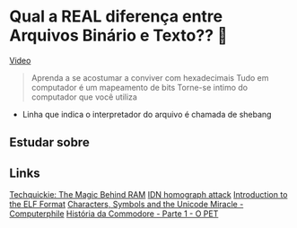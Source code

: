 # Qual a REAL diferença entre Arquivos Binário e Texto?? 🤔

[Video](https://www.youtube.com/watch?v=oSCVb4Ts-G4)

> Aprenda a se acostumar a conviver com hexadecimais
> Tudo em computador é um mapeamento de bits
> Torne-se intimo do computador que você utiliza

- Linha que indica o interpretador do arquivo é chamada de shebang

## Estudar sobre


## Links

[Techquickie: The Magic Behind RAM](https://www.youtube.com/watch?v=UKTc9toqgU0)
[IDN homograph attack](https://en.wikipedia.org/wiki/IDN_homograph_attack)
[Introduction to the ELF Format](http://blog.k3170makan.com/2018/09/introduction-to-elf-format-elf-header.html)
[Characters, Symbols and the Unicode Miracle - Computerphile](https://www.youtube.com/watch?v=MijmeoH9LT4)
[História da Commodore - Parte 1 - O PET](https://www.youtube.com/watch?v=eP9y_7it3ZM&list=PLfABUWdDse7Y6LLPlfsHKcvBCgqaudzVY)